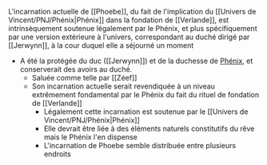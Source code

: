 L'incarnation actuelle de [[Phoebe]], du fait de l'implication du [[Univers de Vincent/PNJ/Phénix|Phénix]] dans la fondation de [[Verlande]], est intrinsèquement soutenue légalement par le Phénix, et plus spécifiquement par une version extérieure à l'univers, correspondant au duché dirigé par [[Jerwynn]], à la cour duquel elle a séjourné un moment

* A été la protégée du duc ([[Jerwynn]]) et de la duchesse de [Phénix](<Duché du Phénix.md>), et conserverait des avoirs au duché. 
	* Saluée comme telle par [[Zéef]]
	* Son incarnation actuelle serait revendiquée à un niveau extrêmement fondamental par le Phénix du fait du rituel de fondation de [[Verlande]]
		* Légalement cette incarnation est soutenue par le [[Univers de Vincent/PNJ/Phénix|Phénix]]
		* Elle devrait être liée à des éléments naturels constitutifs du rêve mais le Phénix l'en dispense
		* L'incarnation de Phoebe semble distribuée entre plusieurs endroits